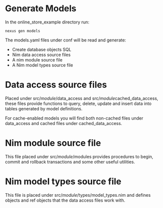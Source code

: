 Generate Models
===

In the online_store_example directory run:

```
nexus gen models
```

The models.yaml files under conf will be read and generate:
- Create database objects SQL
- Nim data access source files
- A nim module source file
- A Nim model types source file


Data access source files
===

Placed under src/*module*/data_access and src/*module*cached_data_access, these
files provide functions to query, delete, update and insert data into tables
generated by model definitions.

For cache-enabled models you will find both non-cached files under data_access
and cached files under cached_data_access.


Nim module source file
===

This file placed under src/*module*/modules provides procedures to begin,
commit and rollback transactions and some other useful utilities.


Nim model types source file
===

This file is placed under src/*module*/types/model_types.nim and defines
objects and ref objects that the data access files work with.

